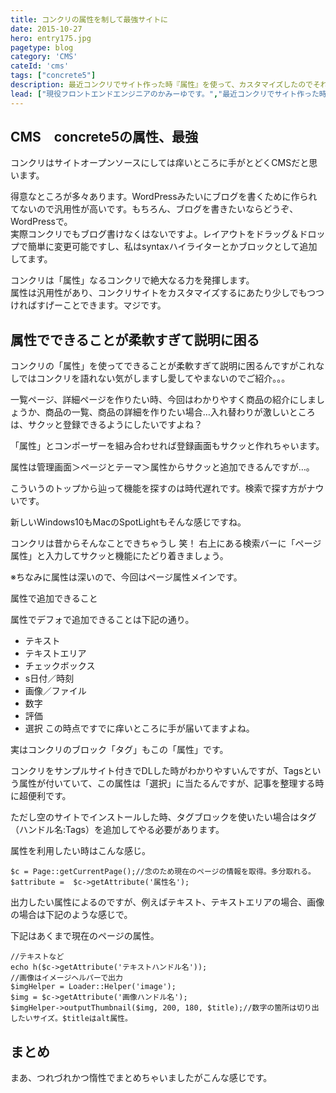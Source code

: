 ```yaml
---
title: コンクリの属性を制して最強サイトに
date: 2015-10-27
hero: entry175.jpg
pagetype: blog
category: 'CMS'
cateId: 'cms'
tags: ["concrete5"]
description: 最近コンクリでサイト作った時『属性』を使って、カスタマイズしたのでそれについてまとめました。
lead: ["現役フロントエンドエンジニアのかみーゆです。","最近コンクリでサイト作った時『属性』を使って、カスタマイズしたのでそれについてまとめました。"]
---
```

## CMS　concrete5の属性、最強
コンクリはサイトオープンソースにしては痒いところに手がとどくCMSだと思います。

得意なところが多々あります。WordPressみたいにブログを書くために作られてないので汎用性が高いです。もちろん、ブログを書きたいならどうぞ、WordPressで。<br>
実際コンクリでもブログ書けなくはないですよ。レイアウトをドラッグ＆ドロップで簡単に変更可能ですし、私はsyntaxハイライターとかブロックとして追加してます。

コンクリは「属性」なるコンクリで絶大なる力を発揮します。<br>
属性は汎用性があり、コンクリサイトをカスタマイズするにあたり少しでもつつければすげーことできます。マジです。

## 属性でできることが柔軟すぎて説明に困る
コンクリの「属性」を使ってできることが柔軟すぎて説明に困るんですがこれなしではコンクリを語れない気がしますし愛してやまないのでご紹介。。。

一覧ページ、詳細ページを作りたい時、今回はわかりやすく商品の紹介にしましょうか、商品の一覧、商品の詳細を作りたい場合…入れ替わりが激しいところは、サクッと登録できるようにしたいですよね？

「属性」とコンポーザーを組み合わせれば登録画面もサクッと作れちゃいます。

属性は管理画面＞ページとテーマ＞属性からサクッと追加できるんですが…。

こういうのトップから辿って機能を探すのは時代遅れです。検索で探す方がナウいです。

新しいWindows10もMacのSpotLightもそんな感じですね。

コンクリは昔からそんなことできちゃうし 笑！
右上にある検索バーに「ページ属性」と入力してサクッと機能にたどり着きましょう。

※ちなみに属性は深いので、今回はページ属性メインです。

属性で追加できること

属性でデフォで追加できることは下記の通り。
* テキスト
* テキストエリア
* チェックボックス
* s日付／時刻
* 画像／ファイル
* 数字
* 評価
* 選択
この時点ですでに痒いところに手が届いてますよね。

実はコンクリのブロック「タグ」もこの「属性」です。

コンクリをサンプルサイト付きでDLした時がわかりやすいんですが、Tagsという属性が付いていて、この属性は「選択」に当たるんですが、記事を整理する時に超便利です。

ただし空のサイトでインストールした時、タグブロックを使いたい場合はタグ（ハンドル名:Tags）を追加してやる必要があります。

属性を利用したい時はこんな感じ。
```
$c = Page::getCurrentPage();//念のため現在のページの情報を取得。多分取れる。
$attribute =  $c->getAttribute('属性名');
```
出力したい属性によるのですが、例えばテキスト、テキストエリアの場合、画像の場合は下記のような感じで。

下記はあくまで現在のページの属性。
```
//テキストなど
echo h($c->getAttribute('テキストハンドル名'));
//画像はイメージヘルパーで出力
$imgHelper = Loader::Helper('image');
$img = $c->getAttribute('画像ハンドル名');
$imgHelper->outputThumbnail($img, 200, 180, $title);//数字の箇所は切り出したいサイズ。$titleはalt属性。
```

## まとめ
まあ、つれづれかつ惰性でまとめちゃいましたがこんな感じです。
